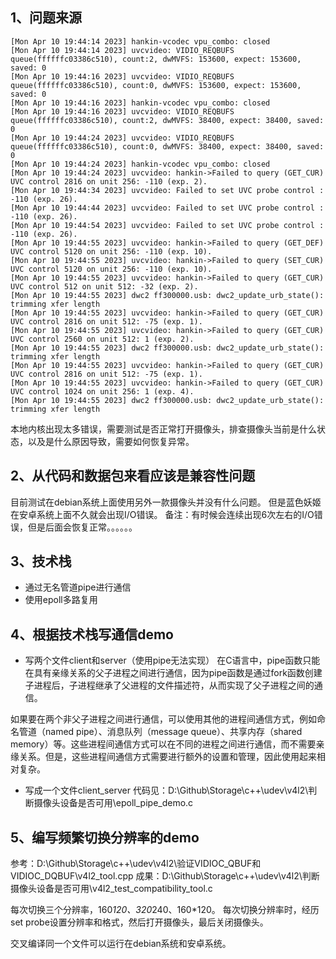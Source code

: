 ## 1、问题来源
```
[Mon Apr 10 19:44:14 2023] hankin-vcodec vpu_combo: closed
[Mon Apr 10 19:44:14 2023] uvcvideo: VIDIO_REQBUFS queue(ffffffc03386c510), count:2, dwMVFS: 153600, expect: 153600, saved: 0
[Mon Apr 10 19:44:16 2023] uvcvideo: VIDIO_REQBUFS queue(ffffffc03386c510), count:0, dwMVFS: 153600, expect: 153600, saved: 0
[Mon Apr 10 19:44:16 2023] hankin-vcodec vpu_combo: closed
[Mon Apr 10 19:44:16 2023] uvcvideo: VIDIO_REQBUFS queue(ffffffc03386c510), count:2, dwMVFS: 38400, expect: 38400, saved: 0
[Mon Apr 10 19:44:24 2023] uvcvideo: VIDIO_REQBUFS queue(ffffffc03386c510), count:0, dwMVFS: 38400, expect: 38400, saved: 0
[Mon Apr 10 19:44:24 2023] hankin-vcodec vpu_combo: closed
[Mon Apr 10 19:44:24 2023] uvcvideo: hankin->Failed to query (GET_CUR) UVC control 2816 on unit 256: -110 (exp. 2).
[Mon Apr 10 19:44:34 2023] uvcvideo: Failed to set UVC probe control : -110 (exp. 26).
[Mon Apr 10 19:44:44 2023] uvcvideo: Failed to set UVC probe control : -110 (exp. 26).
[Mon Apr 10 19:44:54 2023] uvcvideo: Failed to set UVC probe control : -110 (exp. 26).
[Mon Apr 10 19:44:55 2023] uvcvideo: hankin->Failed to query (GET_DEF) UVC control 5120 on unit 256: -110 (exp. 10).
[Mon Apr 10 19:44:55 2023] uvcvideo: hankin->Failed to query (SET_CUR) UVC control 5120 on unit 256: -110 (exp. 10).
[Mon Apr 10 19:44:55 2023] uvcvideo: hankin->Failed to query (GET_CUR) UVC control 512 on unit 512: -32 (exp. 2).
[Mon Apr 10 19:44:55 2023] dwc2 ff300000.usb: dwc2_update_urb_state(): trimming xfer length
[Mon Apr 10 19:44:55 2023] uvcvideo: hankin->Failed to query (GET_CUR) UVC control 2816 on unit 512: -75 (exp. 1).
[Mon Apr 10 19:44:55 2023] uvcvideo: hankin->Failed to query (GET_CUR) UVC control 2560 on unit 512: 1 (exp. 2).
[Mon Apr 10 19:44:55 2023] dwc2 ff300000.usb: dwc2_update_urb_state(): trimming xfer length
[Mon Apr 10 19:44:55 2023] uvcvideo: hankin->Failed to query (GET_CUR) UVC control 2816 on unit 512: -75 (exp. 1).
[Mon Apr 10 19:44:55 2023] uvcvideo: hankin->Failed to query (GET_CUR) UVC control 1024 on unit 256: 1 (exp. 4).
[Mon Apr 10 19:44:55 2023] dwc2 ff300000.usb: dwc2_update_urb_state(): trimming xfer length
```
本地内核出现太多错误，需要测试是否正常打开摄像头，排查摄像头当前是什么状态，以及是什么原因导致，需要如何恢复异常。

## 2、从代码和数据包来看应该是兼容性问题
目前测试在debian系统上面使用另外一款摄像头并没有什么问题。
但是蓝色妖姬在安卓系统上面不久就会出现I/O错误。
备注：有时候会连续出现6次左右的I/O错误，但是后面会恢复正常。。。。。。

## 3、技术栈
- 通过无名管道pipe进行通信
- 使用epoll多路复用

## 4、根据技术栈写通信demo
- 写两个文件client和server（使用pipe无法实现）
在C语言中，pipe函数只能在具有亲缘关系的父子进程之间进行通信，因为pipe函数是通过fork函数创建子进程后，子进程继承了父进程的文件描述符，从而实现了父子进程之间的通信。

如果要在两个非父子进程之间进行通信，可以使用其他的进程间通信方式，例如命名管道（named pipe）、消息队列（message queue）、共享内存（shared memory）等。这些进程间通信方式可以在不同的进程之间进行通信，而不需要亲缘关系。但是，这些进程间通信方式需要进行额外的设置和管理，因此使用起来相对复杂。

- 写成一个文件client_server
代码见：D:\Github\Storage\c++\udev\v4l2\判断摄像头设备是否可用\epoll_pipe_demo.c

## 5、编写频繁切换分辨率的demo
参考：D:\Github\Storage\c++\udev\v4l2\验证VIDIOC_QBUF和VIDIOC_DQBUF\v4l2_tool.cpp
成果：D:\Github\Storage\c++\udev\v4l2\判断摄像头设备是否可用\v4l2_test_compatibility_tool.c

每次切换三个分辨率，160*120、320*240、160*120。
每次切换分辨率时，经历set probe设置分辨率和格式，然后打开摄像头，最后关闭摄像头。

交叉编译同一个文件可以运行在debian系统和安卓系统。



